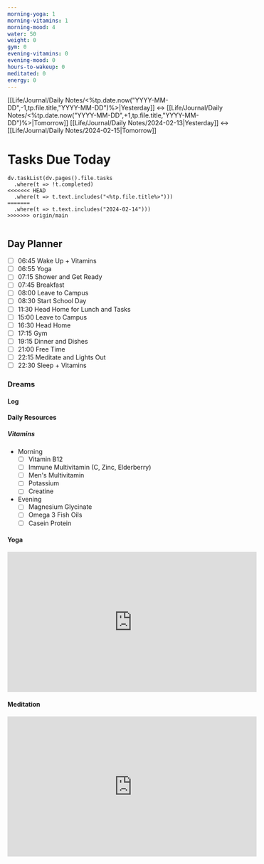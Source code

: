 ```yaml
---
morning-yoga: 1
morning-vitamins: 1
morning-mood: 4
water: 50
weight: 0
gym: 0
evening-vitamins: 0
evening-mood: 0
hours-to-wakeup: 0
meditated: 0
energy: 0
---
```


[[Life/Journal/Daily Notes/<%tp.date.now("YYYY-MM-DD",-1,tp.file.title,"YYYY-MM-DD")%>|Yesterday]] <-> [[Life/Journal/Daily Notes/<%tp.date.now("YYYY-MM-DD",+1,tp.file.title,"YYYY-MM-DD")%>|Tomorrow]]
[[Life/Journal/Daily Notes/2024-02-13|Yesterday]] <-> [[Life/Journal/Daily Notes/2024-02-15|Tomorrow]]
# Tasks Due Today

```dataviewjs
dv.taskList(dv.pages().file.tasks 
  .where(t => !t.completed)
<<<<<<< HEAD
  .where(t => t.text.includes("<%tp.file.title%>")))
=======
  .where(t => t.text.includes("2024-02-14")))
>>>>>>> origin/main
  
```

## Day Planner
- [ ] 06:45 Wake Up + Vitamins
- [ ] 06:55 Yoga
- [ ] 07:15 Shower and Get Ready
- [ ] 07:45 Breakfast
- [ ] 08:00 Leave to Campus
- [ ] 08:30 Start School Day
- [ ] 11:30 Head Home for Lunch and Tasks
- [ ] 15:00 Leave to Campus
- [ ] 16:30 Head Home
- [ ] 17:15 Gym
- [ ] 19:15 Dinner and Dishes
- [ ] 21:00 Free Time
- [ ] 22:15 Meditate and Lights Out
- [ ] 22:30 Sleep + Vitamins

### Dreams

#### Log

#### Daily Resources

##### Vitamins
- Morning
	- [ ] Vitamin B12
	- [ ] Immune Multivitamin (C, Zinc, Elderberry)
	- [ ] Men's Multivitamin
	- [ ] Potassium
	- [ ] Creatine
- Evening
	- [ ] Magnesium Glycinate
	- [ ] Omega 3 Fish Oils
	- [ ] Casein Protein

#### Yoga

<iframe width="560" height="315" src="https://www.youtube.com/embed/klmBssEYkdU" title="YouTube video player" frameborder="0" allow="accelerometer; autoplay; clipboard-write; encrypted-media; gyroscope; picture-in-picture; web-share" allowfullscreen></iframe>

#### Meditation

<iframe width="560" height="315" src="https://www.youtube.com/embed/aEqlQvczMJQ" title="YouTube video player" frameborder="0" allow="accelerometer; autoplay; clipboard-write; encrypted-media; gyroscope; picture-in-picture; web-share" allowfullscreen></iframe>

